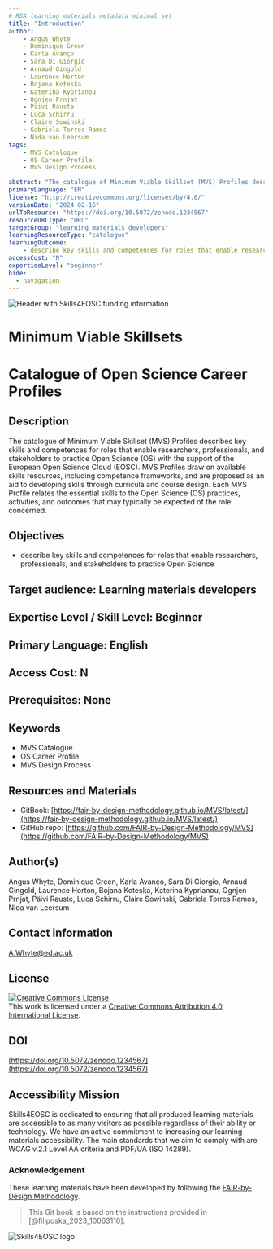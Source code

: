 ```yaml
---
# RDA learning materials metadata minimal set
title: "Introduction"
author: 
    - Angus Whyte
    - Dominique Green
    - Karla Avanço
    - Sara Di Giorgio
    - Arnaud Gingold
    - Laurence Horton
    - Bojana Koteska
    - Katerina Kyprianou
    - Ognjen Prnjat
    - Päivi Rauste
    - Luca Schirru
    - Claire Sowinski
    - Gabriela Torres Ramos
    - Nida van Leersum
tags: 
    - MVS Catalogue
    - OS Career Profile 
    - MVS Design Process

abstract: "The catalogue of Minimum Viable Skillset (MVS) Profiles describes key skills and competences for roles that enable researchers, professionals, and stakeholders to practice Open Science (OS) with the support of the European Open Science Cloud (EOSC). MVS Profiles draw on available skills resources, including competence frameworks, and are proposed as an aid to developing skills through curricula and course design. Each MVS Profile relates the essential skills to the Open Science (OS) practices, activities, and outcomes that may typically be expected of the role concerned."
primaryLanguage: "EN"
license: "http://creativecommons.org/licenses/by/4.0/"
versionDate: "2024-02-16"
urlToResource: "https://doi.org/10.5072/zenodo.1234567"
resourceURLType: "URL"
targetGroup: "learning materials developers"
learningResourceType: "catalogue"
learningOutcome: 
    - describe key skills and competences for roles that enable researchers, professionals, and stakeholders to practice Open Science
accessCost: "N"
expertiseLevel: "beginner"
hide:
  - navigation
---
```


![Header with Skills4EOSC funding information](./attachments/header.png)

# Minimum Viable Skillsets

# Catalogue of Open Science Career Profiles

## Description

The catalogue of Minimum Viable Skillset (MVS) Profiles describes key skills and competences for roles that enable researchers, professionals, and stakeholders to practice Open Science (OS) with the support of the European Open Science Cloud (EOSC). MVS Profiles draw on available skills resources, including competence frameworks, and are proposed as an aid to developing skills through curricula and course design. Each MVS Profile relates the essential skills to the Open Science (OS) practices, activities, and outcomes that may typically be expected of the role concerned.

## Objectives

- describe key skills and competences for roles that enable researchers, professionals, and stakeholders to practice Open Science

## Target audience: Learning materials developers

## Expertise Level / Skill Level: Beginner

## Primary Language: English

## Access Cost: N

## Prerequisites: None

## Keywords

- MVS Catalogue
- OS Career Profile 
- MVS Design Process

## Resources and Materials

- GitBook: [https://fair-by-design-methodology.github.io/MVS/latest/](https://fair-by-design-methodology.github.io/MVS/latest/)
- GitHub repo: [https://github.com/FAIR-by-Design-Methodology/MVS](https://github.com/FAIR-by-Design-Methodology/MVS)


## Author(s)

Angus Whyte, Dominique Green, Karla Avanço, Sara Di Giorgio, Arnaud Gingold, Laurence Horton, Bojana Koteska, Katerina Kyprianou, Ognjen Prnjat, Päivi Rauste, Luca Schirru, Claire Sowinski, Gabriela Torres Ramos, Nida van Leersum

## Contact information

[A.Whyte@ed.ac.uk](mailto:A.Whyte@ed.ac.uk)

## License

<a rel="license" href="http://creativecommons.org/licenses/by/4.0/"><img alt="Creative Commons License" style="border-width:0" src="https://i.creativecommons.org/l/by/4.0/88x31.png" /></a><br />This work is licensed under a <a rel="license" href="http://creativecommons.org/licenses/by/4.0/">Creative Commons Attribution 4.0 International License</a>.

## DOI

[https://doi.org/10.5072/zenodo.1234567](https://doi.org/10.5072/zenodo.1234567)

## Accessibility Mission

Skills4EOSC is dedicated to ensuring that all produced learning materials are accessible to as many visitors as possible regardless of their ability or technology. We have an active commitment to increasing our learning materials accessibility. The main standards that we aim to comply with are WCAG v.2.1 Level AA criteria and PDF/UA (ISO 14289).

### Acknowledgement

These learning materials have been developed by following the [FAIR-by-Design Methodology](https://doi.org/10.5281/zenodo.7875540).

> This Git book is based on the instructions provided in [@filiposka_2023_10063110].

![Skills4EOSC logo](./attachments/skills4eosc.png)